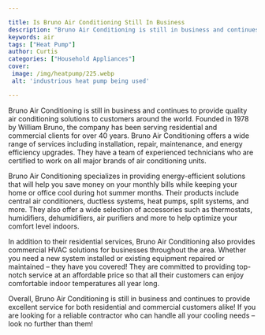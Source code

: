 ```yaml
---

title: Is Bruno Air Conditioning Still In Business
description: "Bruno Air Conditioning is still in business and continues to provide quality air conditioning solutions to customers around the wo...see more"
keywords: air
tags: ["Heat Pump"]
author: Curtis
categories: ["Household Appliances"]
cover: 
 image: /img/heatpump/225.webp
 alt: 'industrious heat pump being used'

---
```


Bruno Air Conditioning is still in business and continues to provide quality air conditioning solutions to customers around the world. Founded in 1978 by William Bruno, the company has been serving residential and commercial clients for over 40 years. Bruno Air Conditioning offers a wide range of services including installation, repair, maintenance, and energy efficiency upgrades. They have a team of experienced technicians who are certified to work on all major brands of air conditioning units. 

Bruno Air Conditioning specializes in providing energy-efficient solutions that will help you save money on your monthly bills while keeping your home or office cool during hot summer months. Their products include central air conditioners, ductless systems, heat pumps, split systems, and more. They also offer a wide selection of accessories such as thermostats, humidifiers, dehumidifiers, air purifiers and more to help optimize your comfort level indoors. 

In addition to their residential services, Bruno Air Conditioning also provides commercial HVAC solutions for businesses throughout the area. Whether you need a new system installed or existing equipment repaired or maintained – they have you covered! They are committed to providing top-notch service at an affordable price so that all their customers can enjoy comfortable indoor temperatures all year long. 

Overall, Bruno Air Conditioning is still in business and continues to provide excellent service for both residential and commercial customers alike! If you are looking for a reliable contractor who can handle all your cooling needs – look no further than them!
